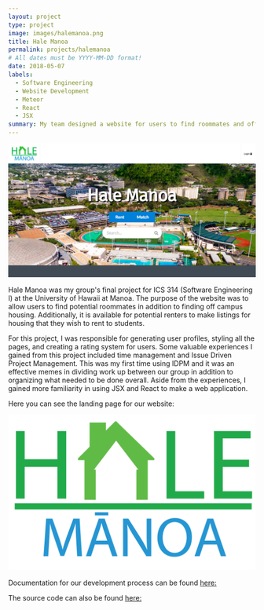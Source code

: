 ```yaml
---
layout: project
type: project
image: images/halemanoa.png
title: Hale Manoa
permalink: projects/halemanoa
# All dates must be YYYY-MM-DD format!
date: 2018-05-07
labels:
  - Software Engineering
  - Website Development
  - Meteor
  - React
  - JSX
summary: My team designed a website for users to find roommates and off campus housing. 
---
```

<div class="ui small rounded images">
  <img class="ui image" src="../images/Landing2.png">
</div>



Hale Manoa was my group's final project for ICS 314 (Software Engineering I) at the University of Hawaii at Manoa. The purpose of the website was to allow users to find potential roommates in addition to finding off campus housing. Additionally, it is available for potential renters to make listings for housing that they wish to rent to students. 

For this project, I was responsible for generating user profiles, styling all the pages, and creating a rating system for users. Some valuable experiences I gained from this project included time management and Issue Driven Project Management. This was my first time using IDPM and it was an effective memes in dividing work up between our group in addition to organizing what needed to be done overall. Aside from the experiences, I gained more familiarity in using JSX and React to make a web application. 

Here you can see the landing page for our website: 

<img class="ui image" src="../images/halemanoa.PNG">

Documentation for our development process can be found [here:](http://www.hale-manoa.github.io)

The source code can also be found [here:](https://github.com/hale-manoa/hale-manoa)
